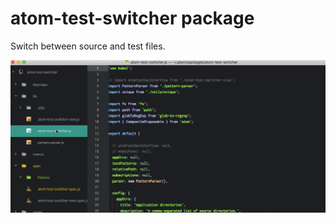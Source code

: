 # atom-test-switcher package

Switch between source and test files.

![A screenshot of atom-test-switcher](https://raw.githubusercontent.com/rochefort/atom-test-switcher/master/atom-test-switcher.gif)
